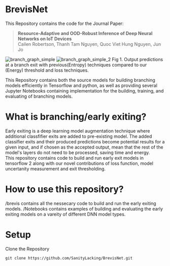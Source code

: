 # BrevisNet
This Repository contains the code for the Journal Paper: 
>**Resource-Adaptive and OOD-Robust Inference of Deep Neural Networks on IoT Devices** <br>
>Cailen Robertson, Thanh Tam Nguyen, Quoc Viet Hung Nguyen, Jun Jo

![branch_graph_simple](https://user-images.githubusercontent.com/4435648/184592723-668a24ab-a96e-4b07-8f40-aeb0653dad95.png)
![branch_graph_simple_2](https://user-images.githubusercontent.com/4435648/184592743-75b106f2-4803-4e89-b08d-708cf3f4c7aa.png)
Fig 1. Output predictions at a branch exit with previous(Entropy) techniques compared to our (Energy) threshold and loss techniques.

This Repository contains both the source models for building branching models efficiently in Tensorflow and python, as well as providing several Jupyter Notebooks containing implementation for the building, training, and evaluating of branching models.

# What is branching/early exiting?

Early exiting is a deep learning model augmentation technique where additional classfifier exits are added to pre-existing model. The added classifier exits and their produced predictions become potential results for a given input, and if chosen as the accepted output, mean that the rest of the model's layers do not need to be processed, saving time and energy.
<br>
This repository contains code to build and run early exit models in tensorflow 2 along with our novel contributions of loss function, model uncertanity measurement and exit thresholding.

# How to use this repository?
/brevis contains all the nessecary code to build and run the early exiting models.
/Notebooks contains examples of building and evaluating the early exiting models on a vareity of different DNN model types.

# Setup

Clone the Repository 
```
git clone https://github.com/SanityLacking/BrevisNet.git

```
